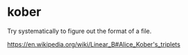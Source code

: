 # kober

Try systematically to figure out the format of a file.

https://en.wikipedia.org/wiki/Linear_B#Alice_Kober's_triplets
